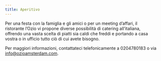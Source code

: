 ```yaml
---
title: Aperitivo
---
```



Per una festa con la famiglia e gli amici o per un meeting d’affari, il ristorante l’Ozio vi propone diverse possibilit&agrave; di catering all’italiana, offrendo una vasta scelta di piatti sia caldi che freddi e portando a casa vostra o in ufficio tutto ci&ograve; di cui avete bisogno.

Per maggiori informazioni, contattateci telefonicamente a 0204780183 o via info@ozioamsterdam.com.